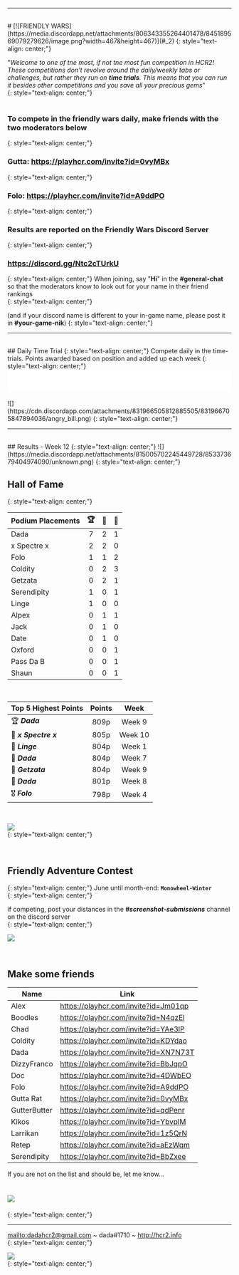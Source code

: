 
***
<br>
#  [![FRIENDLY WARS](https://media.discordapp.net/attachments/806343355264401478/845189569079279626/image.png?width=467&height=467)](#_2)  
{: style="text-align: center;"}

"_Welcome to one of tne most, if not tne most fun competition in HCR2!  These competitions don't revolve around the daily/weekly tabs or challenges, but rather they run on **time trials**. This means that you can run it besides other competitions and you save all your precious gems_"    
{: style="text-align: center;"}  
<br>
### **To compete in the friendly wars daily, make friends with the two moderators below**
{: style="text-align: center;"}
### Gutta: <https://playhcr.com/invite?id=0vyMBx>
{: style="text-align: center;"}
### Folo: <https://playhcr.com/invite?id=A9ddPO>  
{: style="text-align: center;"}

### **Results are reported on the Friendly Wars Discord Server**
{: style="text-align: center;"}
###  <https://discord.gg/Ntc2cTUrkU> 
{: style="text-align: center;"}
When joining, say "**Hi**" in the **#general-chat** so that the moderators know to look out for your name in their friend rankings  
{: style="text-align: center;"}

(and if your discord name is different to your in-game name, please post it in **#your-game-nik**)
{: style="text-align: center;"}
<br>  

***

<br>  
## Daily Time Trial
{: style="text-align: center;"}
Compete daily in the time-trials. Points awarded based on position and added up each week  
{: style="text-align: center;"}

<!-- ### June 19 : **`Rally Car-Mine Shaft Cup-A Flat Miner`**  
{: style="text-align: center;"}  -->
<div><iframe src="daily.html" width="100%" height="50" frameborder="0" allowfullscreen="true"> </iframe></div>
<br>
![](https://cdn.discordapp.com/attachments/831966505812885505/831966705847894036/angry_bill.png)  
{: style="text-align: center;"}  
<br>  

***

<br>  
## Results - Week 12
{: style="text-align: center;"}  
![](https://media.discordapp.net/attachments/815005702245449728/853373679404974090/unknown.png)  
{: style="text-align: center;"}

<br>  

## **Hall of Fame**    
{: style="text-align: center;"}

Podium Placements  | 🏆  | 🥈  | 🥉 
-- | :--: | :--: | :--:
Dada             |                7      |          2      |            1
x Spectre x | 2 | 2 | 0   
Folo                |               1       |           1        |         2   
Coldity       |                   0    |            2       |          3
Getzata             |                0     |            2   |           1
Serendipity       |           1      |           0      |           1
Linge             |                1     |            0     |           0
Alpex             |                 0      |           1     |            1
Jack           |                    0     |           1        |         0
Date | 0 | 1 | 0  
Oxford            |              0    |            0       |          1
Pass Da B      |               0   |             0      |           1
Shaun | 0 | 0 | 1

<br> 

| **Top 5 Highest Points** | Points  |  Week | 
| -- | :--: | :--: |
| 🏆 ***Dada*** | 809p | Week 9 |
| 🥈 ***x Spectre x*** | 805p | Week 10 |  
| 🥉 ***Linge*** | 804p | Week 1 |
| 🥉 ***Dada***  | 804p | Week 7 |
| 🥉 ***Getzata*** | 804p | Week 9 |
| 🏅 ***Dada***  |801p | Week 8 |
| 🎖️ ***Folo*** | 798p | Week 4 |

<br>


![](https://media.discordapp.net/attachments/806343355264401478/838752579680600064/image.png)  
{: style="text-align: center;"}

<br>  

## Friendly Adventure Contest
{: style="text-align: center;"}
June until month-end: **`Monowheel-Winter`**  
{: style="text-align: center;"}

if competing, post your distances in the ***#screenshot-submissions*** channel on the discord server  
{: style="text-align: center;"}

![](https://cdn.discordapp.com/attachments/831966505812885505/831966759534854154/desertX.png)

<br> 

## Make some friends

Name | Link
-- | --
Alex | <https://playhcr.com/invite?id=Jm01qp>
Boodles | <https://playhcr.com/invite?id=N4qzEl>
Chad | <https://playhcr.com/invite?id=YAe3lP>
Coldity | <https://playhcr.com/invite?id=KDYdao>
Dada | <https://playhcr.com/invite?id=XN7N73T>
DizzyFranco | <https://playhcr.com/invite?id=BbJqpO>
Doc | <https://playhcr.com/invite?id=4DWbEO>
Folo | <https://playhcr.com/invite?id=A9ddPO>
Gutta Rat | <https://playhcr.com/invite?id=0vyMBx>
GutterButter | <https://playhcr.com/invite?id=qdPenr>
Kikos | <https://playhcr.com/invite?id=YbvplM>
Larrikan | <https://playhcr.com/invite?id=1z5QrN>
Retep | <https://playhcr.com/invite?id=aEzWqm>
Serendipity | <https://playhcr.com/invite?id=BbZxee>

If you are not on the list and should be, let me know...  


# [![](https://cdn.discordapp.com/attachments/831966505812885505/831966772256047158/event-ui-bg.png)](#_1)
{: style="text-align: center;"}

***

<mailto:dadahcr2@gmail.com> ~ dada#1710 ~ <http://hcr2.info>  
{: style="text-align: center;"}

![](https://media.discordapp.net/attachments/806343355264401478/841864986590576660/2A8C00CC-70A7-4510-8847-09C3360CA512.png?width=100&height=100)  
{: style="text-align: center;"}
